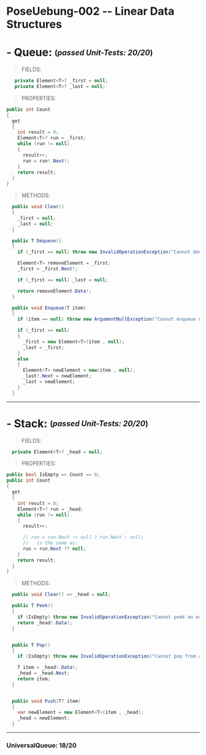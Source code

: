 # PoseUebung-002 -- Linear Data Structures


# - Queue:  <sub><sup> (*passed Unit-Tests:* ***20/20***) </sup></sub>
> FIELDS:
```c#
   private Element<T>? _first = null;
   private Element<T>? _last = null;
```

> PROPERTIES:
```c#
public int Count
{
  get
  {
    int result = 0;
    Element<T>? run = _first;
    while (run != null)
    {
      result++;
      run = run!.Next!;
    }
    return result;
  }
}
```

> METHODS:
```c#
  public void Clear()
  {
    _first = null;
    _last = null;
  }
```

```c#
  public T Dequeue()
  {
    if (_first == null) throw new InvalidOperationException("Cannot dequeue from an empty queue.");

    Element<T> removeElement = _first;
    _first = _first.Next!;

    if (_first == null) _last = null;

    return removeElement.Data!;
  }
```

```c#
  public void Enqueue(T item)
  {
    if (item == null) throw new ArgumentNullException("Cannot enqueue null to a queue.");

    if (_first == null)
    {
      _first = new Element<T>(item , null);
      _last = _first;
    }
    else
    {
      Element<T> newElement = new(item , null);
      _last!.Next = newElement;
      _last = newElement;
    }
  }
```

<!-- ![Screenshot 2024-09-25 002316](https://github.com/user-attachments/assets/93e312ec-7a29-42df-88e9-a4c11fc4c7ff) -->

---  
# - Stack:  <sub><sup> (*passed Unit-Tests:* ***20/20***) </sup></sub>
> FIELDS:
```c#
  private Element<T>? _head = null;
```

> PROPERTIES:
```c#
public bool IsEmpty => Count == 0;
public int Count
{
  get
  {
    int result = 0;
    Element<T>? run = _head;
    while (run != null)
    {
      result++;

      // run = run.Next != null ? run.Next : null;
      //   is the same as:
      run = run.Next ?? null;
    }
    return result;
  }
}
```

> METHODS:
```c#
  public void Clear() => _head = null;
```

```c#
  public T Peek()
  {
    if (IsEmpty) throw new InvalidOperationException("Cannot peek an empty stack.");
    return _head!.Data!;
  }
```

```c#

  public T Pop()
  {
    if (IsEmpty) throw new InvalidOperationException("Cannot pop from an empty stack.");

    T item = _head!.Data!;
    _head = _head.Next;
    return item;
  }
```

```c#

  public void Push(T? item)
  {
    var newElement = new Element<T>(item , _head);
    _head = newElement;
  }
```

<!-- ![Screenshot 2024-09-25 002015](https://github.com/user-attachments/assets/c1481045-7405-4510-a30e-2f059b5d8d8f) -->  

---  

### UniversalQueue:  18/20
<!-- ![Screenshot 2024-09-25 004603](https://github.com/user-attachments/assets/adca91d0-5145-4184-98a8-bbb75a633b2d) -->


